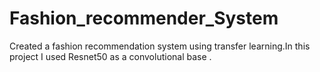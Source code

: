 # Fashion_recommender_System
Created a fashion recommendation system using transfer learning.In this project I used Resnet50 as a convolutional base . 
